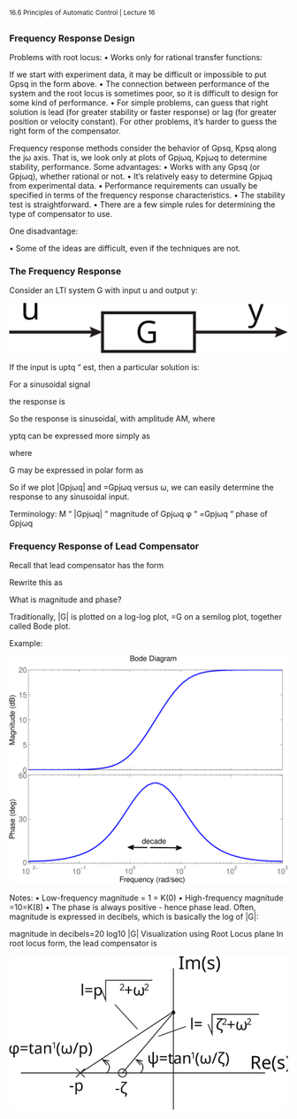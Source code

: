 <sup>16.6 Principles of Automatic Control | Lecture 16</sup>

### Frequency Response Design

Problems with root locus:
•	 Works only for rational transfer functions:

If we start with experiment data, it may be difficult or impossible to put Gpsq in the form
above.
•	 The connection between performance of the system and the root locus is sometimes
poor, so it is difficult to design for some kind of performance.
•	 For simple problems, can guess that right solution is lead (for greater stability or faster
response) or lag (for greater position or velocity constant). For other problems, it’s
harder to guess the right form of the compensator.

Frequency response methods consider the behavior of Gpsq, Kpsq along the jω axis.
That is, we look only at plots of Gpjωq, Kpjωq to determine stability, performance.
Some advantages:
•	 Works with any Gpsq (or Gpjωq), whether rational or not.
•	 It’s relatively easy to determine Gpjωq from experimental data.
•	 Performance requirements can usually be specified in terms of the frequency response
characteristics.
•	 The stability test is straightforward.
•	 There are a few simple rules for determining the type of compensator to use.

One disadvantage:

• Some of the ideas are difficult, even if the techniques are not.

### The Frequency Response

Consider an LTI system G with input u and output y:

![fig_id](images/16/open-loop.svg "Title Text")

If the input is uptq “ est, then a particular solution is:

For a sinusoidal signal

the response is

So the response is sinusoidal, with amplitude AM, where

yptq can be expressed more simply as

where

G may be expressed in polar form as

So if we plot |Gpjωq| and =Gpjωq versus ω, we can easily determine the response to any
sinusoidal input.

Terminology:
M “ |Gpjωq| “ magnitude of Gpjωq
φ “ =Gpjωq “ phase of Gpjωq

### Frequency Response of Lead Compensator

Recall that lead compensator has the form

Rewrite this as

What is magnitude and phase?

Traditionally, |G| is plotted on a log-log plot, =G on a semilog plot, together called Bode plot.

Example:

![fig_id](images/16/bode.svg "Title Text")

Notes:
• Low-frequency magnitude = 1 = K(0)
• High-frequency magnitude =10=K(8)
• The phase is always positive - hence phase lead.
Often, magnitude is expressed in decibels, which is basically the log of |G|:

magnitude in decibels=20 log10 |G|
Visualization using Root Locus plane
In root locus form, the lead compensator is

![fig_id](images/16/pole-location.svg "Title Text")

